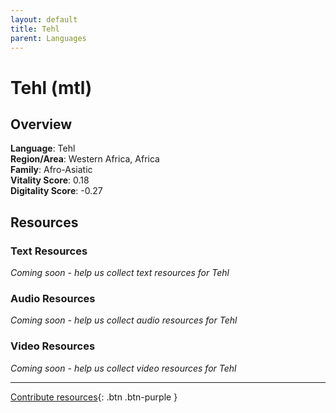 ```yaml
---
layout: default
title: Tehl
parent: Languages
---
```


# Tehl (mtl)

## Overview

**Language**: Tehl  
**Region/Area**: Western Africa, Africa  
**Family**: Afro-Asiatic  
**Vitality Score**: 0.18  
**Digitality Score**: -0.27  

## Resources

### Text Resources
*Coming soon - help us collect text resources for Tehl*

### Audio Resources
*Coming soon - help us collect audio resources for Tehl*

### Video Resources
*Coming soon - help us collect video resources for Tehl*

---

[Contribute resources](https://fairtrain.github.io/){: .btn .btn-purple }
